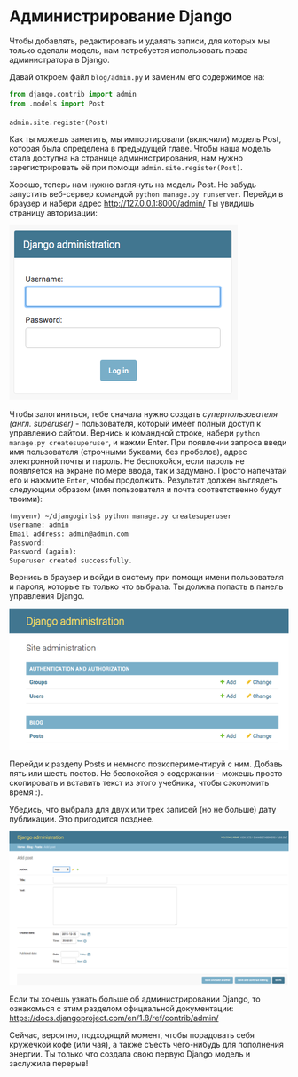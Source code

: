 # Администрирование Django

Чтобы добавлять, редактировать и удалять записи, для которых мы только сделали модель, нам потребуется использовать права администратора в Django.

Давай откроем файл `blog/admin.py` и заменим его содержимое на:

```python
from django.contrib import admin
from .models import Post

admin.site.register(Post)
```
    

Как ты можешь заметить, мы импортировали (включили) модель Post, которая была определена в предыдущей главе. Чтобы наша модель стала доступна на странице администрирования, нам нужно зарегистрировать её при помощи `admin.site.register(Post)`.

Хорошо, теперь нам нужно взглянуть на модель Post. Не забудь запустить веб-сервер командой `python manage.py runserver`. Перейди в браузер и набери адрес http://127.0.0.1:8000/admin/ Ты увидишь страницу авторизации:

![Страница авторизации][1]

 [1]: images/login_page2.png

Чтобы залогиниться, тебе сначала нужно создать *суперпользователя (англ. superuser)* - пользователя, который имеет полный доступ к управлению сайтом. Вернись к командной строке, набери `python manage.py createsuperuser`, и нажми Enter. При появлении запроса введи имя пользователя (строчными буквами, без пробелов), адрес электронной почты и пароль. Не беспокойся, если пароль не появляется на экране по мере ввода, так и задумано. Просто напечатай его и нажмите `Enter`, чтобы продолжить. Результат должен выглядеть следующим образом (имя пользователя и почта соответственно будут твоими):

    (myvenv) ~/djangogirls$ python manage.py createsuperuser
    Username: admin
    Email address: admin@admin.com
    Password:
    Password (again):
    Superuser created successfully.
    

Вернись в браузер и войди в систему при помощи имени пользователя и пароля, которые ты только что выбрала. Ты должна попасть в панель управления Django.

![Администрирование Django][2]

 [2]: images/django_admin3.png

Перейди к разделу Posts и немного поэкспериментируй с ним. Добавь пять или шесть постов. Не беспокойся о содержании - можешь просто скопировать и вставить текст из этого учебника, чтобы сэкономить время :).

Убедись, что выбрала для двух или трех записей (но не больше) дату публикации. Это пригодится позднее.

![Администрирование Django][3]

 [3]: images/edit_post3.png

Если ты хочешь узнать больше об администрировании Django, то ознакомься с этим разделом официальной документации: https://docs.djangoproject.com/en/1.8/ref/contrib/admin/

Сейчас, вероятно, подходящий момент, чтобы порадовать себя кружечкой кофе (или чая), а также съесть чего-нибудь для пополнения энергии. Ты только что создала свою первую Django модель и заслужила перерыв!
